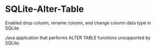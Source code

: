 # SQLite-Alter-Table
Enabled drop column, rename column, and change column data type in SQLite.

Java application that performs ALTER TABLE functions unsupported by SQLite. 
